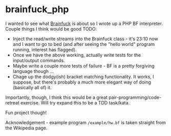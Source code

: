 # brainfuck_php

I wanted to see what [Brainfuck](https://en.wikipedia.org/wiki/Brainfuck) is about so I wrote up a PHP BF interpreter.
Couple things I think would be good TODO:

* Inject the read/write streams into the Brainfuck class - it's 23:10 now and I want to go to bed (and after seeing the "hello world" program running, interest has flagged).
* Once we have the above working, actually write tests for the input/output commands.
* Maybe write a couple more tests of failure - BF is a pretty forgiving language though ...
* Chage up the dodgy(ish) bracket matching functionality. It works, I suppose, but there's probably a much more elegant way of doing (basically all of) it.

Importantly, though, I think this would be a great pair-programming/code-retreat exercise. Will try expand this to be a TDD task/kata.

Fun project though!

Acknowledgement - example program `/example/hw.bf` is taken straight from the Wikipedia page.
